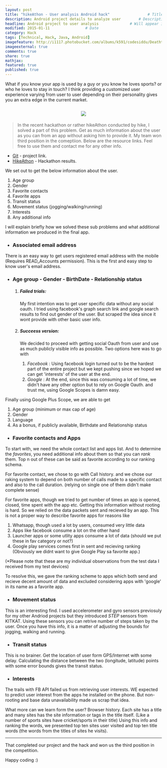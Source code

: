 ```yaml
---
layout: post
title: "hikeAthon - User analysis Android hack"					# Title of the post
description: Android project details to analyze user		# Description of the post, used for Facebook Opengraph & Twitter
headline: Android project to user analysis				# Will appear in bold letters on top of the post
modified: 2015-01-11				# Date
category: Hack
tags: [Technical, Hack, Java, Android]
imagefeature: http://i1117.photobucket.com/albums/k591/codesiddu/DeathtoStock_Wired7_zpsee5250d2.jpg
imageexternal: true
comments: true
share: true
mathjax:
featured: true
published: true
---
```


What if you know your app is used by a guy or you know he loves sports? or who he loves to stay in touch? I think providing a customized user experience varying from user to user depending on their personality gives you an extra edge in the current market.

<div class="row">
	<div class="large-4 small-4 medium-4 column">
		 <p></p>
	</div>
	<div class="large-4 small-4 medium-4 column end" style="margin-bottom:20px;text-align:center"><img style="float:center;" src="{{site.url}}/images/hikeAthon.png"/></div>

</div>

> In the recent hackathon or rather hikeAthon conducted by hike, I solved a part of this problem. Get as much information about the user as you can from an app without asking him to provide it. My team won <span id="tag">third position </span> in the comeptiion. Below are the resource links. Feel free to use them and contact me for any other info.

* <a href="https://github.com/siddug/android-user-info">Git</a> - project link.
* <a href="http://hikeathon.hackerrank.com/">HikeAthon</a> - Hackathon results.


We set out to get the below information about the user.

1. Age group
2. Gender
3. Favorite contacts
4. Favorite apps
5. Transit status
6. Movement status (jogging/walking/running)
7. Interests
8. Any additional info

I will explain briefly how we solved these sub problems and what additional information we produced in the final app. 

* ### Associated email address

There is an easy way to get users registered email address with the mobile (Requires READ_Accounts permission). This is the first and easy step to know user's email address.

* ### Age group - Gender - BirthDate - Relationship status

	1. ##### Failed trials: 
		My first intention was to get user specific data without any social oauth. I tried using facebook's graph search link and google search results to find out gender of the user. But scraped the idea since it wont provide with other basic user info.

	2. ##### Succeess version:
		We decided to proceed with getting social Oauth from user and use as much publicly visible info as possible. Two options here was to go with 

		1. *Facebook* : Using facebook login turned out to be the hardest part of the entire project but we kept pushing since we hoped we can get 'interests' of the user at the end.
		2. *Google* : At the end, since this was consuming a lot of time, we didn't have any other option but to rely on Google Oauth. and trust me, using Google Scopes is damn easy.
		 
Finally using Google Plus Scope, we are able to get 

1. Age group (minimum or max cap of age)
2. Gender
3. Language
4. As a bonus, if publicly available, Birthdate and Relationship status

* ### Favorite contacts and Apps

To start with, we need the whole contact list and apps list. And to determine the *favorites*, you need additional info about them so that you can *rank* them. Top n out of these can be said as favorite according to our ranking schema.

For favorite contact, we chose to go with Call history. and we chose our raking system to depend on both number of calls made to a specific contact and also to the call duration. (relying on single one of them didn't make complete sense)

For favorite apps, though we tried to get number of times an app is opened, closed, time spent with the app etc. Getting this information without rooting is hard. So we relied on the data packets sent and recieved by an app. This is not a proper way to describe favorite apps for reasons like

1. Whatsapp, though used a lot by users, consumed very little data
2. Apps like facebook consume a lot on the other hand
3. Launcher apps or some utlity apps consume a lot of data (should we put these in fav category or not?)
4. Google play services comes first in sent and recieving ranking (Obviously we didnt want to give Google Play sa favorite app.)

(*Please note that these are my individual observations from the test data I received from my test devices)

To resolve this, we gave the ranking scheme to apps which both send and recieve decent amount of data and excluded considering apps with 'google' in its name as a favorite app.

* ### Movement status

This is an interesting find. I used accelerometer and gyro sensors previosuly for my other Andriod projects but they introduced *STEP* sensors from KITKAT. Using these sensors you can retrive number of steps taken by the user. Once you have this info, it is a matter of adjusting the bounds for jogging, walking and running.

* ### Transit status

This is no brainer. Get the location of user form GPS/Internet with some delay. Calculating the distance between the two (longitude, latitude) points with some error bounds gives the transit status.

* ### Interests

The trails with FB API failed us from retrieving user interests. WE expected to predict user interest from the apps he installed on the phone. But non-rooting and base data unavailability made us scrap that idea. 

What more can we learn form the user? Browser history. Each site has a title and many sites has the site information or tags in the title itself. (Like a number of sports sites have cricket/sports in their title) Using this info and ranking the words, we presented top ten sites user visited and top ten title words (the words from the titles of sites he visits).

<hr>

That completed our project and the hack and won us the third position in the competition. 

Happy coding :)


